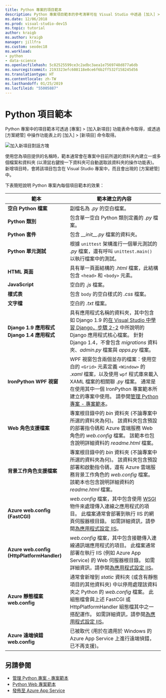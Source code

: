 ```yaml
---
title: Python 專案的項目範本
description: Python 專案項目範本的參考清單可在 Visual Studio 中透過 [加入] > [新項目] 對話方塊取得。
ms.date: 12/06/2018
ms.prod: visual-studio-dev15
ms.topic: tutorial
author: kraigb
ms.author: kraigb
manager: jillfra
ms.custom: seodec18
ms.workload:
- python
- data-science
ms.openlocfilehash: 5c82525599ce3c2adbc3aea1e7569748d877a6db
ms.sourcegitcommit: 2193323efc608118e0ce6f6b2ff532f158245d56
ms.translationtype: HT
ms.contentlocale: zh-TW
ms.lasthandoff: 01/25/2019
ms.locfileid: "55005887"
---
```

# <a name="python-item-templates"></a>Python 項目範本

Python 專案中的項目範本可透過 [專案] > [加入新項目] 功能表命令取得，或透過 [方案總管] 中操作功能表上的 [加入] > [新項目] 命令取得。

![加入新項目對話方塊](media/project-item-templates.png)

使用您為項目提供的名稱時，範本通常會在專案中目前所選的資料夾內建立一或多個檔案和資料夾 (以滑鼠右鍵按一下資料夾可自動選取該資料夾的操作功能表)。 新增項目時，會將該項目包含在 Visual Studio 專案中，而且會出現的 [方案總管] 中。

下表簡短說明 Python 專案內每個項目範本的效果：

| 範本 | 範本建立的內容 |
| --- | --- |
| **空白 Python 檔案** | 副檔名為 *.py* 的空白檔案。 |
| **Python 類別** | 包含單一空白 Python 類別定義的 *.py* 檔案。 |
| **Python 套件** | 包含 *\_\_init\_\_.py* 檔案的資料夾。 |
| **Python 單元測試** | 根據 `unittest` 架構進行一個單元測試的 *.py* 檔案，還有呼叫 `unittest.main()` 以執行檔案中的測試。 |
| **HTML 頁面** | 具有單一頁面結構的 *.html* 檔案，此結構包含 `<head>` 和 `<body>` 元素。 |
| **JavaScript** | 空白的 *.js* 檔案。 |
| **樣式表** | 包含 `body` 的空白樣式的 *.css* 檔案。 |
| **文字檔** | 空白的 *.txt* 檔案。 |
| **Django 1.9 應用程式**<br/>**Django 1.4 應用程式** | 具有應用程式名稱的資料夾，其中包含如 Django 1.9 的[在 Visual Studio 中學習 Django，步驟 2-2](learn-django-in-visual-studio-step-02-create-an-app.md#step-2-1-create-an-app-with-a-default-structure) 中所說明的 Django 應用程式核心檔案。 針對 Django 1.4，不會包含 *migrations* 資料夾、*admin.py* 檔案與 *apps.py* 檔案。 |
| **IronPython WPF 視窗** | WPF 視窗包含兩個並存的檔案：使用空白的 `<Grid>` 元素定義 `<Window>` 的 *.xaml* 檔案，以及使用 `wpf` 程式庫來載入 XAML 檔案的相關聯 *.py* 檔案。 通常是在使用其中一個 IronPython 專案範本所建立的專案中使用。 請參閱[管理 Python 專案 - 專案範本](managing-python-projects-in-visual-studio.md#project-templates)。 |
| **Web 角色支援檔案** | 專案根目錄中的 *bin* 資料夾 (不論專案中所選的資料夾為何)。 該資料夾包含預設的部署指令碼和 Azure 雲端服務 Web 角色的 *web.config* 檔案。 該範本也包含說明詳細資料的 *readme.html* 檔案。 |
| **背景工作角色支援檔案** | 專案根目錄中的 *bin* 資料夾 (不論專案中所選的資料夾為何)。 該資料夾包含預設部署和啟動指令碼，還有 Azure 雲端服務背景工作角色的 *web.config* 檔案。 該範本也包含說明詳細資料的 *readme.html* 檔案。 |
| **Azure web.config (FastCGI)** | *web.config* 檔案，其中包含使用 [WSGI](https://wsgi.readthedocs.io/en/latest/) 物件來處理傳入連線之應用程式的項目。 此檔案通常會部署到執行 IIS 的網頁伺服器根目錄。 如需詳細資訊，請參閱[為應用程式設定 IIS](configure-web-apps-for-iis-windows.md)。 |
| **Azure web.config (HttpPlatformHandler)** | *web.config* 檔案，其中包含接聽傳入連線通訊端應用程式的項目。 此檔案通常部署在執行 IIS (例如 Azure App Service) 的 Web 伺服器根目錄。 如需詳細資訊，請參閱[為應用程式設定 IIS](configure-web-apps-for-iis-windows.md)。 |
| **Azure 靜態檔案 web.config** | 通常會新增到 *static* 資料夾 (或含有靜態項目的其他資料夾) 中以停用處理該資料夾之 Python 的 *web.config* 檔案。 此組態檔會與上述 FastCGI 或 HttpPlatformHandler 組態檔其中之一搭配運作。 如需詳細資訊，請參閱[為應用程式設定 IIS](configure-web-apps-for-iis-windows.md)。 |
| **Azure 遠端偵錯 web.config** | 已被取代 (用於在適用於 Windows 的 Azure App Service 上進行遠端偵錯，已不再支援)。 |

## <a name="see-also"></a>另請參閱

- [管理 Python 專案 - 專案範本](managing-python-projects-in-visual-studio.md#project-templates)
- [Python Web 專案範本](python-web-application-project-templates.md)
- [發佈至 Azure App Service](publishing-python-web-applications-to-azure-from-visual-studio.md)
